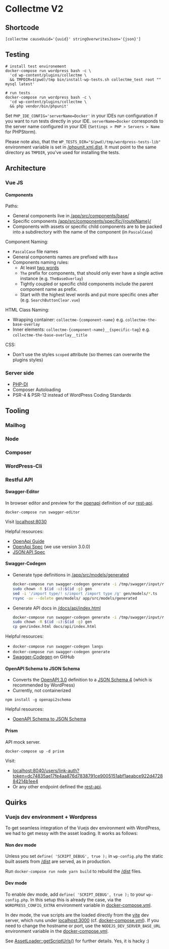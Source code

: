 # Collectme V2

## Shortcode

```
[collectme causeUuid='{uuid}' stringOverwritesJson='{json}']
```

## Testing

```
# install test environement
docker-compose run wordpress bash -c \
  'cd wp-content/plugins/collectme \
  && TMPDIR=$(pwd)/tmp bin/install-wp-tests.sh collectme_test root "" mysql latest'

# run tests
docker-compose run wordpress bash -c \
  'cd wp-content/plugins/collectme \
  && php vendor/bin/phpunit'
```

Set `PHP_IDE_CONFIG='serverName=Docker'` in your IDEs run configuration if you want to run tests directly in your IDE.
`serverName=Docker` corresponds to the server name configured in your IDE (`Settings > PHP > Servers > Name` for
PHPStorm).

Please note also, that the `WP_TESTS_DIR="$(pwd)/tmp/wordpress-tests-lib"` environment variable is set in 
[/phpunit.xml.dist](phpunit.xml.dist). It must point to the same directory as `TMPDIR`, you've used for installing the 
tests.

## Architecture

### Vue JS

#### Components

Paths:

- General components live in [/app/src/components/base/](/app/src/components/base)
- Specific components [/app/src/components/specific/{routeName}/](/app/src/components/specific)
- Components with assets or specific child components are to be packed into a subdirectory with the name of the
  component (in `PascalCase`)

Component Naming:

- `PascalCase` file names
- General components names are prefixed with `Base`
- Components naming rules:
    - At least [two words](https://vuejs.org/style-guide/rules-essential.html#use-multi-word-component-names)
    - `The` prefix for components, that should only ever have a single active instance (e.g. `TheBaseOverlay`)
    - Tightly coupled or specific child components include the parent component name as prefix.
    - Start with the highest level words and put more specific ones after (e.g. `SearchButtonClear.vue`)

HTML Class Naming:

- Wrapping container: `collectme-{component-name}` e.g. `collectme-the-base-overlay`
- Inner elements: `collectme-{component-name}__{specific-tag}` e.g. `collectme-the-base-overlay__title`

CSS:

- Don't use the styles `scoped` attribute (so themes can overwrite the plugins styles)

### Server side

- [PHP-DI](https://php-di.org/)
- Composer Autoloading
- PSR-4 & PSR-12 instead of WordPress Coding Standards

## Tooling

### Mailhog

### Node

### Composer

### WordPress-Cli

### Restful API

#### Swagger-Editor

In browser editor and preview for the [openapi](https://www.openapis.org)
definition of our [rest-api](/docs/api/rest-api.yaml).

```
docker-compose run swagger-editor
```

Visit [localhost:8030](http://localhost:8030)

Helpful resources:

- [OpenApi Guide](https://swagger.io/docs/specification/about/)
- [OpenApi Spec](https://spec.openapis.org/oas/v3.0.0) (we use version 3.0.0)
- [JSON:API Spec](https://jsonapi.org/format/1.0/)

#### Swagger-Codegen

- Generate type definitions in [/app/src/models/generated](/app/src/models/generated)
  ```bash
  docker-compose run swagger-codegen generate -i /tmp/swagger/input/rest-api.yaml -o /tmp/swagger/output -l typescript-axios
  sudo chown -R $(id -u):$(id -g) gen
  sed -i '/import type/! s/import /import type /g' gen/models/*.ts
  rsync -av --delete gen/models/ app/src/models/generated
  ```
- Generate API docs in [/docs/api/index.html](/docs/api/index.html)
  ```bash
  docker-compose run swagger-codegen generate -i /tmp/swagger/input/rest-api.yaml -o /tmp/swagger/output -l html2 
  sudo chown -R $(id -u):$(id -g) gen
  cp gen/index.html docs/api/index.html 
  ```

Helpful resources:

- `docker-compose run swagger-codegen langs`
- `docker-compose run swagger-codegen generate`
- [Swagger-Codegen](https://github.com/swagger-api/swagger-codegen) on GitHub

#### OpenAPI Schema to JSON Schema

- Converts the [OpenAPI 3.0](https://spec.openapis.org/oas/v3.0.3.html) definition to
  a [JSON Schema 4](http://json-schema.org/specification-links.html#draft-4) (which is recommended by WordPress)
- Currently, not containerized

```
npm install -g openapi2schema
```

Helpful resources:

- [OpenAPI Schema to JSON Schema](https://github.com/openapi-contrib/openapi-schema-to-json-schema)

#### Prism

API mock server.

```
docker-compose up -d prism
```

Visit:

- [localhost:8040/users/link-auth?token=dc74835ae17fe4aa876d7838791ce9005151abf1aeabce922d472884214b1ee4](http://localhost:8040/users/link-auth?token=dc74835ae17fe4aa876d7838791ce9005151abf1aeabce922d472884214b1ee4)
- Or any other endpoint defined the [rest-api](/docs/api/rest-api.yaml).

## Quirks

### Vuejs dev environment + Wordpress

To get seamless integration of the Vuejs dev environment with WordPress, we had to get messy with the asset loading. It
works as follows:

#### Non dev mode

Unless you set `define( 'SCRIPT_DEBUG', true );` in `wp-config.php` the static built assets from [/dist](/dist) are
served, as in production.

Run `docker-compose run node yarn build` to rebuild the [/dist](/dist) files.

#### Dev mode

To enable dev mode, add `define( 'SCRIPT_DEBUG', true );` to your `wp-config.php`. In this setup this is already the
case, via the `WORDPRESS_CONFIG_EXTRA` environment variable in [docker-compose.yml](/docker-compose.yml).

In dev mode, the vue scripts are the loaded directly from the [vite](https://vitejs.dev/) dev server, which runs under
[localhost:3000](http://localhost:3000) (cf. [docker-compose.yml](/docker-compose.yml)). If you need to change the
hostname or port, use the `NODEJS_DEV_SERVER_BASE_URL` environment variable in
the [docker-compose.yml](/docker-compose.yml).

See [AssetLoader::getScriptUrls()](/src/Misc/AssetLoader.php) for further details. Yes, it is hacky :)